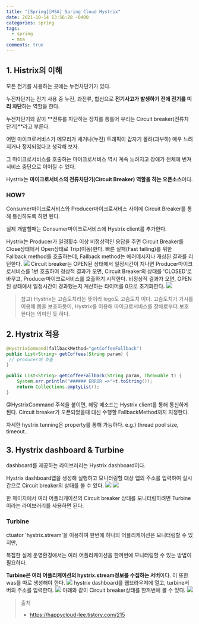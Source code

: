 ```yaml
---
title: "[Spring][MSA] Spring Cloud Hystrix"
date: 2021-10-14 13:56:28 -0400
categories: spring
tags:
  - spring
  - msa
comments: true
---
```

## 1. Histrix의 이해
모든 전기를 사용하는 곳에는 누전차단기가 있다. 

 누전차단기는 전기 사용 중 누전, 과전류, 합선으로  **전기사고가 발생하기 전에 전기를 미리 차단**하는 역할을 한다.

누전차단기와 같이  **전류를 차단하는 장치를 통틀어 우리는 Circuit breaker(전류차단기)**라고 부른다.

어떤 마이크로서비스가 메모리가 새거나(누전) 트래픽이 갑자기 몰려(과부하) 매우 느려지거나 정지되었다고 생각해 보자. 

 그 마이크로서비스를 호출하는 마이크로서비스 역시 계속 느려지고 장애가 전체에 번져 서비스 중단으로 이어질 수 있다.

Hystrix는  **마이크로서비스의 전류차단기(Circuit Breaker) 역할을 하는 오픈소스**이다.

### HOW?
Consumer마이크로서비스와 Producer마이크로서비스 사이에 Circuit Breaker를 통해 통신하도록 하면 된다.

실제 개발할때는 Consumer마이크로서비스에 Hystrix client를 추가한다.

Hystrix는 Producer가 일정횟수 이상 비정상적인 응답을 주면 Circuit Breaker를 Close상태에서 Open상태로 Trip(이동)한다. 빠른 실패(Fast failing)를 위한 Fallback method를 호출하는데, Fallback method는 에러메시지나 캐싱된 결과를 리턴한다.
![](https://blog.kakaocdn.net/dn/bhbhC4/btqW8Fysesv/6qAGkmxsesvNw1PQGih1Vk/img.png)
Circuit breaker는 OPEN된 상태에서 일정시간이 지나면 Producer마이크로서비스를 1번 호출하여 정상적 결과가 오면, Circuit Breaker의 상태를 'CLOSED'로 바꾸고, Producer마이크로서비스를 호출하기 시작한다.
비정상적 결과가 오면, OPEN된 상태에서 일정시간이 경과했는지 계산하는 타이머를 0으로 초기화한다.
![](https://blog.kakaocdn.net/dn/PNFeq/btqXj87BTTq/JBGACpu7gM1obnr6Kw4bt1/img.jpg)
> 참고) Hystrix는 고슴도치라는 뜻이라 logo도 고슴도치 이다. 고슴도치가 가시를 이용해 몸을 보호하듯이, Hystrix를 이용해 마이크로서비스를 장애로부터 보호한다는 의미인 듯 하다.

## 2. Hystrix 적용
```java
@HystrixCommand(fallbackMethod="getCoffeeFallback") 
public List<String> getCoffees(String param) { 
 // producer에 호출
} 

public List<String> getCoffeeFallback(String param, Throwable t) { 
	System.err.println("###### ERROR =>"+t.toString()); 
	return Collections.emptyList(); 
}
```
@HystrixCommand 주석을 붙이면, 해당 메소드는 Hystrix client를 통해 통신하게 된다. Circuit breaker가 오픈되었을때 대신 수행할 FallbackMethod까지 지정한다.

자세한 hystrix tunning은 property를 통해 가능하다. e.g.) thread pool size, timeout..

## **3. Hystrix dashboard & Turbine**
dashboard를 제공하는 라이브러리는 Hystrix dashboard이다.

Hystrix dashboard앱을 생성해 실행하고 모니터링할 대상 앱의 주소를 입력하여 실시간으로 Circuit breaker의 상태를 볼 수 있다.
![](https://blog.kakaocdn.net/dn/bqhGrl/btqWX5kssru/xILM4s7lMp9L1ceiUsidQk/img.png)
![](https://blog.kakaocdn.net/dn/LgI05/btqWVR1yZ2v/OqM1XiPG72BJobrCuKKF0K/img.png)

한 페이지에서 여러 어플리케이션의 Circuit breaker 상태를 모니터링하려면 Turbine이라는 라이브러리를 사용하면 된다.
### Turbine
ctuator 'hystrix.stream'을 이용하여 한번에 하나의 어플리케이션은 모니터링할 수 있지만,

복잡한 실제 운영환경에서는 여러 어플리케이션을 한꺼번에 모니터링할 수 있는 방법이 필요하다.

**Turbine은 여러 어플리케이션의 hystrix.stream정보를 수집하는 서버**이다. 이 또한 was를 따로 생성해야 한다.
![](https://blog.kakaocdn.net/dn/QyRKQ/btqWWsNWsTu/LFwlJ0uWUfsSYsawiAStAK/img.png)
hystrix dashboard를 웹브라우저에 열고, turbine서버의 주소를 입력한다.
![](https://blog.kakaocdn.net/dn/dSAymH/btqXgpu23nq/8LpQUbY9hdbK5tDbRMJhQK/img.png)
아래와 같이 Circuit breaker상태를 한꺼번에 볼 수 있다.
![](https://blog.kakaocdn.net/dn/c9cwML/btqXgoiAvhB/4h3Uasf5N6ej1fBiccIqFk/img.png)
> 출처
> - https://happycloud-lee.tistory.com/215
